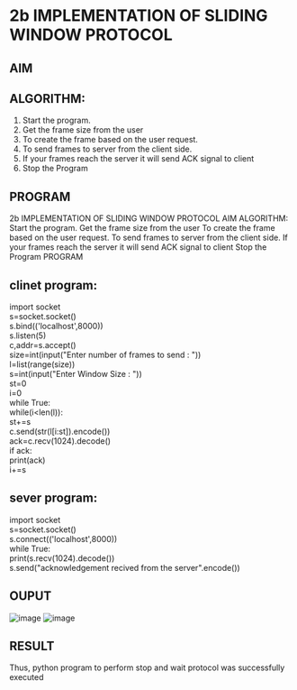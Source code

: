 # 2b IMPLEMENTATION OF SLIDING WINDOW PROTOCOL
## AIM
## ALGORITHM:
1. Start the program.
2. Get the frame size from the user
3. To create the frame based on the user request.
4. To send frames to server from the client side.
5. If your frames reach the server it will send ACK signal to client
6. Stop the Program
## PROGRAM
2b IMPLEMENTATION OF SLIDING WINDOW PROTOCOL
AIM
ALGORITHM:
Start the program.
Get the frame size from the user
To create the frame based on the user request.
To send frames to server from the client side.
If your frames reach the server it will send ACK signal to client
Stop the Program
PROGRAM
## clinet program:
import socket  
s=socket.socket()   
s.bind(('localhost',8000))   
s.listen(5)   
c,addr=s.accept()   
size=int(input("Enter number of frames to send : "))   
l=list(range(size))   
s=int(input("Enter Window Size : "))   
st=0   
i=0  
while True:   
while(i<len(l)):   
st+=s   
c.send(str(l[i:st]).encode())   
ack=c.recv(1024).decode()   
if ack:   
print(ack)   
i+=s   

## sever program:
import socket  
s=socket.socket()  
s.connect(('localhost',8000))  
while True:   
print(s.recv(1024).decode())  
s.send("acknowledgement recived from the server".encode())  
## OUPUT
![image](https://github.com/indrajasukumar/2b_SLIDING_WINDOW_PROTOCOL/assets/145115195/fbe50399-1ead-4b27-afd8-472c3192d11c)
![image](https://github.com/indrajasukumar/2b_SLIDING_WINDOW_PROTOCOL/assets/145115195/9a8848ad-0587-4244-8cb7-1b02e34fb8a4)


## RESULT
Thus, python program to perform stop and wait protocol was successfully executed
